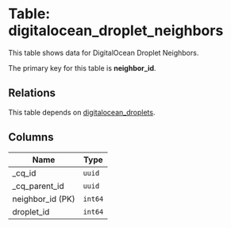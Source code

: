 # Table: digitalocean_droplet_neighbors

This table shows data for DigitalOcean Droplet Neighbors.

The primary key for this table is **neighbor_id**.

## Relations

This table depends on [digitalocean_droplets](digitalocean_droplets.md).

## Columns

| Name          | Type          |
| ------------- | ------------- |
|_cq_id|`uuid`|
|_cq_parent_id|`uuid`|
|neighbor_id (PK)|`int64`|
|droplet_id|`int64`|